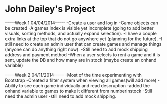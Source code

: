 # John Dailey's Project

-----Week 1 04/04/2014-----
-Create a user and log in
-Game objects can be created
-A games index is visible yet incomplete (going to add better visuals, sorting methods, and actually expand selection).
-I have a couple extra links at the top that do not go anywhere yet (planning for the future).
-I still need to create an admin user that can create games and manage things (anyone can do anything right now).
-Still need to add mock shipping address and payment method
-When a user selects to rent a game and it is sent, update the DB and how many are in stock (maybe create an onhand variable)

-----Week 2 04/11/2014-----
-Most of the time experimenting with Bootstrap
-Created a filter system when viewing all games(will add more)
-Ability to see each game individually and read descruption
-added the onhand variable to games to make it different from numberinstock
-Still need the admin user
-still need to add mock shipping.